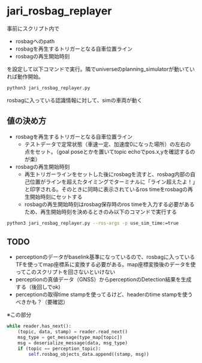 # jari_rosbag_replayer

事前にスクリプト内で

- rosbagへのpath
- rosbagを再生するトリガーとなる自車位置ライン
- rosbagの再生開始時刻

を設定して以下コマンドで実行。隣でuniverseのplanning_simulatorが動いていれば動作開始。

```sh
python3 jari_rosbag_replayer.py
```

rosbagに入っている認識情報に対して、simの車両が動く

## 値の決め方

- rosbagを再生するトリガーとなる自車位置ライン
  - テストデータで定常状態（車速一定、加速度0になった場所）の左右の点をセット。（goal poseとかを置いてtopic echoでpos.x,yを確認するのが楽）
- rosbagの再生開始時刻
  - 再生トリガーラインをセットした後にrosbagを流すと、rosbag内部の自己位置がラインを超えたタイミングでターミナルに「ライン超えたよ！」と印字される。そのときに同時に表示されているros timeをrosbagの再生開始時刻にセットする
  - rosbagの再生開始時刻はrosbag保存時のros timeを入力する必要があるため、再生開始時刻を決めるときのみ以下のコマンドで実行する

```sh
python3 jari_rosbag_replayer.py --ros-args -p use_sim_time:=true
```


## TODO

- perceptionのデータがbaselink基準になっているので、rosbagに入っているTFを使ってmap座標系に変換する必要がある。map座標変換後のデータを使ってこのスクリプトを回さないといけない
- perceptionの真値データ（GNSS）からperceptionのDetection結果を生成する（後回しでok)
- perceptionの取得time stampを使ってるけど、headerのtime stampを使うべきかも？（要確認）

※この部分

```py
while reader.has_next():
    (topic, data, stamp) = reader.read_next()
    msg_type = get_message(type_map[topic])
    msg = deserialize_message(data, msg_type)
    if (topic == perception_topic):
        self.rosbag_objects_data.append((stamp, msg))
```
